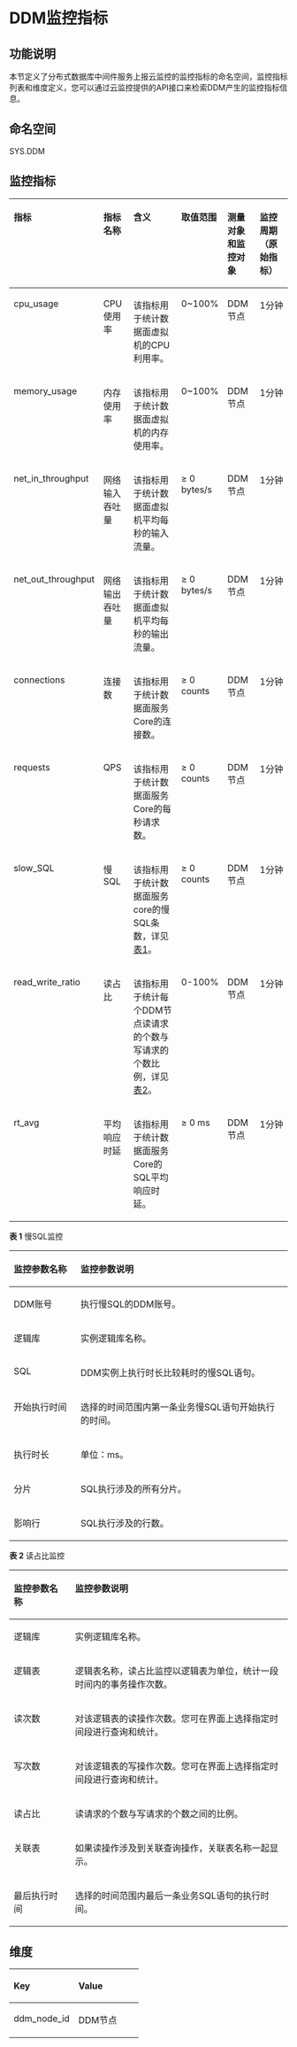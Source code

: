 # DDM监控指标<a name="zh-cn_topic_0205209631"></a>

## 功能说明<a name="section12730145515814"></a>

本节定义了分布式数据库中间件服务上报云监控的监控指标的命名空间，监控指标列表和维度定义，您可以通过云监控提供的API接口来检索DDM产生的监控指标信息。

## 命名空间<a name="section4132551608"></a>

SYS.DDM

## 监控指标<a name="section14105162914016"></a>

<a name="table16486135553411"></a>
<table><thead align="left"><tr id="row24871155173413"><th class="cellrowborder" valign="top" width="14.038596140385962%" id="mcps1.1.7.1.1"><p id="p7726935313"><a name="p7726935313"></a><a name="p7726935313"></a>指标</p>
</th>
<th class="cellrowborder" valign="top" width="12.898710128987101%" id="mcps1.1.7.1.2"><p id="p1048725543411"><a name="p1048725543411"></a><a name="p1048725543411"></a>指标名称</p>
</th>
<th class="cellrowborder" valign="top" width="32.516748325167484%" id="mcps1.1.7.1.3"><p id="p18487145515343"><a name="p18487145515343"></a><a name="p18487145515343"></a>含义</p>
</th>
<th class="cellrowborder" valign="top" width="10.108989101089891%" id="mcps1.1.7.1.4"><p id="p494162813554"><a name="p494162813554"></a><a name="p494162813554"></a>取值范围</p>
</th>
<th class="cellrowborder" valign="top" width="13.86861313868613%" id="mcps1.1.7.1.5"><p id="p149411328155515"><a name="p149411328155515"></a><a name="p149411328155515"></a>测量对象和监控对象</p>
</th>
<th class="cellrowborder" valign="top" width="16.56834316568343%" id="mcps1.1.7.1.6"><p id="p13942142820551"><a name="p13942142820551"></a><a name="p13942142820551"></a>监控周期（原始指标）</p>
</th>
</tr>
</thead>
<tbody><tr id="row104872550343"><td class="cellrowborder" valign="top" width="14.038596140385962%" headers="mcps1.1.7.1.1 "><p id="p172703512118"><a name="p172703512118"></a><a name="p172703512118"></a><span>cpu_usage</span></p>
</td>
<td class="cellrowborder" valign="top" width="12.898710128987101%" headers="mcps1.1.7.1.2 "><p id="p6487205518347"><a name="p6487205518347"></a><a name="p6487205518347"></a>CPU使用率</p>
</td>
<td class="cellrowborder" valign="top" width="32.516748325167484%" headers="mcps1.1.7.1.3 "><p id="p124871655103417"><a name="p124871655103417"></a><a name="p124871655103417"></a>该指标用于统计数据面虚拟机的CPU利用率。</p>
</td>
<td class="cellrowborder" valign="top" width="10.108989101089891%" headers="mcps1.1.7.1.4 "><p id="p18942142825511"><a name="p18942142825511"></a><a name="p18942142825511"></a>0~100%</p>
</td>
<td class="cellrowborder" valign="top" width="13.86861313868613%" headers="mcps1.1.7.1.5 "><p id="p1494262812559"><a name="p1494262812559"></a><a name="p1494262812559"></a>DDM节点</p>
</td>
<td class="cellrowborder" valign="top" width="16.56834316568343%" headers="mcps1.1.7.1.6 "><p id="p18942122865512"><a name="p18942122865512"></a><a name="p18942122865512"></a>1分钟</p>
</td>
</tr>
<tr id="row4487555143410"><td class="cellrowborder" valign="top" width="14.038596140385962%" headers="mcps1.1.7.1.1 "><p id="p3727173510118"><a name="p3727173510118"></a><a name="p3727173510118"></a><span>memory_usage</span></p>
</td>
<td class="cellrowborder" valign="top" width="12.898710128987101%" headers="mcps1.1.7.1.2 "><p id="p548717556342"><a name="p548717556342"></a><a name="p548717556342"></a>内存使用率</p>
</td>
<td class="cellrowborder" valign="top" width="32.516748325167484%" headers="mcps1.1.7.1.3 "><p id="p17621143811368"><a name="p17621143811368"></a><a name="p17621143811368"></a>该指标用于统计数据面虚拟机的内存使用率。</p>
</td>
<td class="cellrowborder" valign="top" width="10.108989101089891%" headers="mcps1.1.7.1.4 "><p id="p1094292835517"><a name="p1094292835517"></a><a name="p1094292835517"></a>0~100%</p>
</td>
<td class="cellrowborder" valign="top" width="13.86861313868613%" headers="mcps1.1.7.1.5 "><p id="p1794292820550"><a name="p1794292820550"></a><a name="p1794292820550"></a>DDM节点</p>
</td>
<td class="cellrowborder" valign="top" width="16.56834316568343%" headers="mcps1.1.7.1.6 "><p id="p894242814552"><a name="p894242814552"></a><a name="p894242814552"></a>1分钟</p>
</td>
</tr>
<tr id="row348785593410"><td class="cellrowborder" valign="top" width="14.038596140385962%" headers="mcps1.1.7.1.1 "><p id="p1772715351119"><a name="p1772715351119"></a><a name="p1772715351119"></a><span>net_in_throughput</span></p>
</td>
<td class="cellrowborder" valign="top" width="12.898710128987101%" headers="mcps1.1.7.1.2 "><p id="p14487105511340"><a name="p14487105511340"></a><a name="p14487105511340"></a>网络输入吞吐量</p>
</td>
<td class="cellrowborder" valign="top" width="32.516748325167484%" headers="mcps1.1.7.1.3 "><p id="p048755514349"><a name="p048755514349"></a><a name="p048755514349"></a>该指标用于统计数据面虚拟机平均每秒的输入流量。</p>
</td>
<td class="cellrowborder" valign="top" width="10.108989101089891%" headers="mcps1.1.7.1.4 "><p id="p1894232812552"><a name="p1894232812552"></a><a name="p1894232812552"></a>≥ 0 bytes/s</p>
</td>
<td class="cellrowborder" valign="top" width="13.86861313868613%" headers="mcps1.1.7.1.5 "><p id="p14942192865510"><a name="p14942192865510"></a><a name="p14942192865510"></a>DDM节点</p>
</td>
<td class="cellrowborder" valign="top" width="16.56834316568343%" headers="mcps1.1.7.1.6 "><p id="p994292813555"><a name="p994292813555"></a><a name="p994292813555"></a>1分钟</p>
</td>
</tr>
<tr id="row1748717552346"><td class="cellrowborder" valign="top" width="14.038596140385962%" headers="mcps1.1.7.1.1 "><p id="p1272715351115"><a name="p1272715351115"></a><a name="p1272715351115"></a><span>net_out_throughput</span></p>
</td>
<td class="cellrowborder" valign="top" width="12.898710128987101%" headers="mcps1.1.7.1.2 "><p id="p548719554343"><a name="p548719554343"></a><a name="p548719554343"></a>网络输出吞吐量</p>
</td>
<td class="cellrowborder" valign="top" width="32.516748325167484%" headers="mcps1.1.7.1.3 "><p id="p1248795543420"><a name="p1248795543420"></a><a name="p1248795543420"></a>该指标用于统计数据面虚拟机平均每秒的输出流量。</p>
</td>
<td class="cellrowborder" valign="top" width="10.108989101089891%" headers="mcps1.1.7.1.4 "><p id="p119421428115510"><a name="p119421428115510"></a><a name="p119421428115510"></a>≥ 0 bytes/s</p>
</td>
<td class="cellrowborder" valign="top" width="13.86861313868613%" headers="mcps1.1.7.1.5 "><p id="p1794212815510"><a name="p1794212815510"></a><a name="p1794212815510"></a>DDM节点</p>
</td>
<td class="cellrowborder" valign="top" width="16.56834316568343%" headers="mcps1.1.7.1.6 "><p id="p394272813557"><a name="p394272813557"></a><a name="p394272813557"></a>1分钟</p>
</td>
</tr>
<tr id="row7680154464217"><td class="cellrowborder" valign="top" width="14.038596140385962%" headers="mcps1.1.7.1.1 "><p id="p9727135317"><a name="p9727135317"></a><a name="p9727135317"></a><span>connections</span></p>
</td>
<td class="cellrowborder" valign="top" width="12.898710128987101%" headers="mcps1.1.7.1.2 "><p id="p968213446421"><a name="p968213446421"></a><a name="p968213446421"></a>连接数</p>
</td>
<td class="cellrowborder" valign="top" width="32.516748325167484%" headers="mcps1.1.7.1.3 "><p id="p16292118134317"><a name="p16292118134317"></a><a name="p16292118134317"></a>该指标用于统计数据面服务Core的连接数。</p>
</td>
<td class="cellrowborder" valign="top" width="10.108989101089891%" headers="mcps1.1.7.1.4 "><p id="p19942192845517"><a name="p19942192845517"></a><a name="p19942192845517"></a>≥ 0 counts</p>
</td>
<td class="cellrowborder" valign="top" width="13.86861313868613%" headers="mcps1.1.7.1.5 "><p id="p594216283557"><a name="p594216283557"></a><a name="p594216283557"></a>DDM节点</p>
</td>
<td class="cellrowborder" valign="top" width="16.56834316568343%" headers="mcps1.1.7.1.6 "><p id="p2094216285555"><a name="p2094216285555"></a><a name="p2094216285555"></a>1分钟</p>
</td>
</tr>
<tr id="row18574184516429"><td class="cellrowborder" valign="top" width="14.038596140385962%" headers="mcps1.1.7.1.1 "><p id="p2072716352013"><a name="p2072716352013"></a><a name="p2072716352013"></a><span>requests</span></p>
</td>
<td class="cellrowborder" valign="top" width="12.898710128987101%" headers="mcps1.1.7.1.2 "><p id="p1357414524219"><a name="p1357414524219"></a><a name="p1357414524219"></a>QPS</p>
</td>
<td class="cellrowborder" valign="top" width="32.516748325167484%" headers="mcps1.1.7.1.3 "><p id="p52921812439"><a name="p52921812439"></a><a name="p52921812439"></a>该指标用于统计数据面服务Core的每秒请求数。</p>
</td>
<td class="cellrowborder" valign="top" width="10.108989101089891%" headers="mcps1.1.7.1.4 "><p id="p994292816553"><a name="p994292816553"></a><a name="p994292816553"></a>≥ 0 counts</p>
</td>
<td class="cellrowborder" valign="top" width="13.86861313868613%" headers="mcps1.1.7.1.5 "><p id="p15944162845517"><a name="p15944162845517"></a><a name="p15944162845517"></a>DDM节点</p>
</td>
<td class="cellrowborder" valign="top" width="16.56834316568343%" headers="mcps1.1.7.1.6 "><p id="p1944202825512"><a name="p1944202825512"></a><a name="p1944202825512"></a>1分钟</p>
</td>
</tr>
<tr id="row543019467425"><td class="cellrowborder" valign="top" width="14.038596140385962%" headers="mcps1.1.7.1.1 "><p id="p1072715351815"><a name="p1072715351815"></a><a name="p1072715351815"></a><span>slow_SQL</span></p>
</td>
<td class="cellrowborder" valign="top" width="12.898710128987101%" headers="mcps1.1.7.1.2 "><p id="p7430246174219"><a name="p7430246174219"></a><a name="p7430246174219"></a>慢SQL</p>
</td>
<td class="cellrowborder" valign="top" width="32.516748325167484%" headers="mcps1.1.7.1.3 "><p id="p10292198114313"><a name="p10292198114313"></a><a name="p10292198114313"></a>该指标用于统计数据面服务core的慢SQL条数，详见<a href="#table6617217154212">表1</a>。</p>
</td>
<td class="cellrowborder" valign="top" width="10.108989101089891%" headers="mcps1.1.7.1.4 "><p id="p15944142855512"><a name="p15944142855512"></a><a name="p15944142855512"></a>≥ 0 counts</p>
</td>
<td class="cellrowborder" valign="top" width="13.86861313868613%" headers="mcps1.1.7.1.5 "><p id="p1944192855515"><a name="p1944192855515"></a><a name="p1944192855515"></a>DDM节点</p>
</td>
<td class="cellrowborder" valign="top" width="16.56834316568343%" headers="mcps1.1.7.1.6 "><p id="p39471928105517"><a name="p39471928105517"></a><a name="p39471928105517"></a>1分钟</p>
</td>
</tr>
<tr id="row1980474774214"><td class="cellrowborder" valign="top" width="14.038596140385962%" headers="mcps1.1.7.1.1 "><p id="p1072713514118"><a name="p1072713514118"></a><a name="p1072713514118"></a><span>read_write_ratio</span></p>
</td>
<td class="cellrowborder" valign="top" width="12.898710128987101%" headers="mcps1.1.7.1.2 "><p id="p12804184710423"><a name="p12804184710423"></a><a name="p12804184710423"></a>读占比</p>
</td>
<td class="cellrowborder" valign="top" width="32.516748325167484%" headers="mcps1.1.7.1.3 "><p id="p7292198124315"><a name="p7292198124315"></a><a name="p7292198124315"></a>该指标用于统计每个DDM节点读请求的个数与写请求的个数比例，详见<a href="#table06152175427">表2</a>。</p>
</td>
<td class="cellrowborder" valign="top" width="10.108989101089891%" headers="mcps1.1.7.1.4 "><p id="p119474286555"><a name="p119474286555"></a><a name="p119474286555"></a>0-100%</p>
</td>
<td class="cellrowborder" valign="top" width="13.86861313868613%" headers="mcps1.1.7.1.5 "><p id="p15947162885511"><a name="p15947162885511"></a><a name="p15947162885511"></a>DDM节点</p>
</td>
<td class="cellrowborder" valign="top" width="16.56834316568343%" headers="mcps1.1.7.1.6 "><p id="p494719288550"><a name="p494719288550"></a><a name="p494719288550"></a>1分钟</p>
</td>
</tr>
<tr id="row1825514505617"><td class="cellrowborder" valign="top" width="14.038596140385962%" headers="mcps1.1.7.1.1 "><p id="p19727193518119"><a name="p19727193518119"></a><a name="p19727193518119"></a><span>rt_avg</span></p>
</td>
<td class="cellrowborder" valign="top" width="12.898710128987101%" headers="mcps1.1.7.1.2 "><p id="p925718501760"><a name="p925718501760"></a><a name="p925718501760"></a>平均响应时延</p>
</td>
<td class="cellrowborder" valign="top" width="32.516748325167484%" headers="mcps1.1.7.1.3 "><p id="p225745013615"><a name="p225745013615"></a><a name="p225745013615"></a>该指标用于统计数据面服务Core的SQL平均响应时延。</p>
</td>
<td class="cellrowborder" valign="top" width="10.108989101089891%" headers="mcps1.1.7.1.4 "><p id="p12947152885519"><a name="p12947152885519"></a><a name="p12947152885519"></a>≥ 0 ms</p>
</td>
<td class="cellrowborder" valign="top" width="13.86861313868613%" headers="mcps1.1.7.1.5 "><p id="p10948162810550"><a name="p10948162810550"></a><a name="p10948162810550"></a>DDM节点</p>
</td>
<td class="cellrowborder" valign="top" width="16.56834316568343%" headers="mcps1.1.7.1.6 "><p id="p8948162819558"><a name="p8948162819558"></a><a name="p8948162819558"></a>1分钟</p>
</td>
</tr>
</tbody>
</table>

**表 1**  慢SQL监控

<a name="table6617217154212"></a>
<table><thead align="left"><tr id="row1261615173421"><th class="cellrowborder" valign="top" width="24%" id="mcps1.2.3.1.1"><p id="p861681716429"><a name="p861681716429"></a><a name="p861681716429"></a>监控参数名称</p>
</th>
<th class="cellrowborder" valign="top" width="76%" id="mcps1.2.3.1.2"><p id="p761614172429"><a name="p761614172429"></a><a name="p761614172429"></a>监控参数说明</p>
</th>
</tr>
</thead>
<tbody><tr id="row106161172425"><td class="cellrowborder" valign="top" width="24%" headers="mcps1.2.3.1.1 "><p id="p19616141714212"><a name="p19616141714212"></a><a name="p19616141714212"></a>DDM账号</p>
</td>
<td class="cellrowborder" valign="top" width="76%" headers="mcps1.2.3.1.2 "><p id="p1261601794220"><a name="p1261601794220"></a><a name="p1261601794220"></a>执行慢SQL的DDM账号。</p>
</td>
</tr>
<tr id="row14616111794215"><td class="cellrowborder" valign="top" width="24%" headers="mcps1.2.3.1.1 "><p id="p161671712427"><a name="p161671712427"></a><a name="p161671712427"></a>逻辑库</p>
</td>
<td class="cellrowborder" valign="top" width="76%" headers="mcps1.2.3.1.2 "><p id="p166161817174214"><a name="p166161817174214"></a><a name="p166161817174214"></a>实例逻辑库名称。</p>
</td>
</tr>
<tr id="row9616171794218"><td class="cellrowborder" valign="top" width="24%" headers="mcps1.2.3.1.1 "><p id="p961601784213"><a name="p961601784213"></a><a name="p961601784213"></a>SQL</p>
</td>
<td class="cellrowborder" valign="top" width="76%" headers="mcps1.2.3.1.2 "><p id="p1161617177429"><a name="p1161617177429"></a><a name="p1161617177429"></a>DDM实例上执行时长比较耗时的慢SQL语句。</p>
</td>
</tr>
<tr id="row1961610176422"><td class="cellrowborder" valign="top" width="24%" headers="mcps1.2.3.1.1 "><p id="p1561611178427"><a name="p1561611178427"></a><a name="p1561611178427"></a>开始执行时间</p>
</td>
<td class="cellrowborder" valign="top" width="76%" headers="mcps1.2.3.1.2 "><p id="p16161117154212"><a name="p16161117154212"></a><a name="p16161117154212"></a>选择的时间范围内第一条业务慢SQL语句开始执行的时间。</p>
</td>
</tr>
<tr id="row16616317174213"><td class="cellrowborder" valign="top" width="24%" headers="mcps1.2.3.1.1 "><p id="p196168173426"><a name="p196168173426"></a><a name="p196168173426"></a>执行时长</p>
</td>
<td class="cellrowborder" valign="top" width="76%" headers="mcps1.2.3.1.2 "><p id="p15616171712429"><a name="p15616171712429"></a><a name="p15616171712429"></a>单位：ms。</p>
</td>
</tr>
<tr id="row3616121734219"><td class="cellrowborder" valign="top" width="24%" headers="mcps1.2.3.1.1 "><p id="p2616817174216"><a name="p2616817174216"></a><a name="p2616817174216"></a>分片</p>
</td>
<td class="cellrowborder" valign="top" width="76%" headers="mcps1.2.3.1.2 "><p id="p961631764215"><a name="p961631764215"></a><a name="p961631764215"></a>SQL执行涉及的所有分片。</p>
</td>
</tr>
<tr id="row1361710177428"><td class="cellrowborder" valign="top" width="24%" headers="mcps1.2.3.1.1 "><p id="p361651744211"><a name="p361651744211"></a><a name="p361651744211"></a>影响行</p>
</td>
<td class="cellrowborder" valign="top" width="76%" headers="mcps1.2.3.1.2 "><p id="p11617151710427"><a name="p11617151710427"></a><a name="p11617151710427"></a>SQL执行涉及的行数。</p>
</td>
</tr>
</tbody>
</table>

**表 2**  读占比监控

<a name="table06152175427"></a>
<table><thead align="left"><tr id="row561417179422"><th class="cellrowborder" valign="top" width="22%" id="mcps1.2.3.1.1"><p id="p1461416172422"><a name="p1461416172422"></a><a name="p1461416172422"></a>监控参数名称</p>
</th>
<th class="cellrowborder" valign="top" width="78%" id="mcps1.2.3.1.2"><p id="p1861451715425"><a name="p1861451715425"></a><a name="p1861451715425"></a>监控参数说明</p>
</th>
</tr>
</thead>
<tbody><tr id="row19614317124211"><td class="cellrowborder" valign="top" width="22%" headers="mcps1.2.3.1.1 "><p id="p18614181734217"><a name="p18614181734217"></a><a name="p18614181734217"></a>逻辑库</p>
</td>
<td class="cellrowborder" valign="top" width="78%" headers="mcps1.2.3.1.2 "><p id="p2614191719428"><a name="p2614191719428"></a><a name="p2614191719428"></a>实例逻辑库名称。</p>
</td>
</tr>
<tr id="row56147177427"><td class="cellrowborder" valign="top" width="22%" headers="mcps1.2.3.1.1 "><p id="p1661411724211"><a name="p1661411724211"></a><a name="p1661411724211"></a>逻辑表</p>
</td>
<td class="cellrowborder" valign="top" width="78%" headers="mcps1.2.3.1.2 "><p id="p4614121754213"><a name="p4614121754213"></a><a name="p4614121754213"></a>逻辑表名称，读占比监控以逻辑表为单位，统计一段时间内的事务操作次数。</p>
</td>
</tr>
<tr id="row206141917124210"><td class="cellrowborder" valign="top" width="22%" headers="mcps1.2.3.1.1 "><p id="p6614817124219"><a name="p6614817124219"></a><a name="p6614817124219"></a>读次数</p>
</td>
<td class="cellrowborder" valign="top" width="78%" headers="mcps1.2.3.1.2 "><p id="p1261431794217"><a name="p1261431794217"></a><a name="p1261431794217"></a>对该逻辑表的读操作次数。您可在界面上选择指定时间段进行查询和统计。</p>
</td>
</tr>
<tr id="row12615161744212"><td class="cellrowborder" valign="top" width="22%" headers="mcps1.2.3.1.1 "><p id="p12614917114215"><a name="p12614917114215"></a><a name="p12614917114215"></a>写次数</p>
</td>
<td class="cellrowborder" valign="top" width="78%" headers="mcps1.2.3.1.2 "><p id="p126151417174214"><a name="p126151417174214"></a><a name="p126151417174214"></a>对该逻辑表的写操作次数。您可在界面上选择指定时间段进行查询和统计。</p>
</td>
</tr>
<tr id="row1362991223814"><td class="cellrowborder" valign="top" width="22%" headers="mcps1.2.3.1.1 "><p id="p1463014121386"><a name="p1463014121386"></a><a name="p1463014121386"></a>读占比</p>
</td>
<td class="cellrowborder" valign="top" width="78%" headers="mcps1.2.3.1.2 "><p id="p4630151215386"><a name="p4630151215386"></a><a name="p4630151215386"></a>读请求的个数与写请求的个数之间的比例。</p>
</td>
</tr>
<tr id="row561531720422"><td class="cellrowborder" valign="top" width="22%" headers="mcps1.2.3.1.1 "><p id="p76151817174211"><a name="p76151817174211"></a><a name="p76151817174211"></a>关联表</p>
</td>
<td class="cellrowborder" valign="top" width="78%" headers="mcps1.2.3.1.2 "><p id="p1861517174423"><a name="p1861517174423"></a><a name="p1861517174423"></a>如果读操作涉及到关联查询操作，关联表名称一起显示。</p>
</td>
</tr>
<tr id="row20615131718428"><td class="cellrowborder" valign="top" width="22%" headers="mcps1.2.3.1.1 "><p id="p1261561754210"><a name="p1261561754210"></a><a name="p1261561754210"></a>最后执行时间</p>
</td>
<td class="cellrowborder" valign="top" width="78%" headers="mcps1.2.3.1.2 "><p id="p14615181718426"><a name="p14615181718426"></a><a name="p14615181718426"></a>选择的时间范围内最后一条业务SQL语句的执行时间。</p>
</td>
</tr>
</tbody>
</table>

## 维度<a name="section198057249316"></a>

<a name="table37373500320"></a>
<table><thead align="left"><tr id="row673810501330"><th class="cellrowborder" valign="top" width="50%" id="mcps1.1.3.1.1"><p id="p821512111541"><a name="p821512111541"></a><a name="p821512111541"></a>Key</p>
</th>
<th class="cellrowborder" valign="top" width="50%" id="mcps1.1.3.1.2"><p id="p154175811312"><a name="p154175811312"></a><a name="p154175811312"></a>Value</p>
</th>
</tr>
</thead>
<tbody><tr id="row1373815507314"><td class="cellrowborder" valign="top" width="50%" headers="mcps1.1.3.1.1 "><p id="p17728647413"><a name="p17728647413"></a><a name="p17728647413"></a>ddm_node_id</p>
</td>
<td class="cellrowborder" valign="top" width="50%" headers="mcps1.1.3.1.2 "><p id="p97286413418"><a name="p97286413418"></a><a name="p97286413418"></a>DDM节点</p>
</td>
</tr>
</tbody>
</table>

